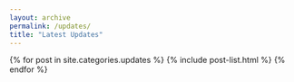 ```yaml
---
layout: archive
permalink: /updates/
title: "Latest Updates"
---
```


{% for post in site.categories.updates %} {% include post-list.html %} {% endfor %}
